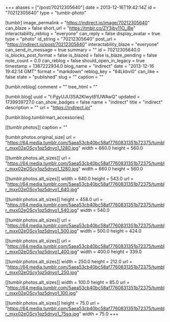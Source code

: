 +++
aliases = ["/post/70212305640"]
date = 2013-12-16T19:42:14Z
id = "70212305640"
type = "tumblr-photo"

[tumblr]
image_permalink = "https://indirect.io/image/70212305640"
can_blaze = false
short_url = "https://tmblr.co/ZY3jby11O_iBe"
interactability_reblog = "everyone"
can_reply = false
display_avatar = true
type = "photo"
id_string = "70212305640"
post_url = "https://indirect.io/post/70212305640"
interactability_blaze = "everyone"
can_send_in_message = true
summary = ""
id = 70212305640.0
is_blocks_post_format = false
is_blazed = false
is_blaze_pending = false
note_count = 0.0
can_reblog = false
should_open_in_legacy = true
timestamp = 1387222934.0
blog_name = "indirect"
date = "2013-12-16 19:42:14 GMT"
format = "markdown"
reblog_key = "64Lkbvl0"
can_like = false
state = "published"
slug = ""
caption = ""

[tumblr.reblog]
comment = ""
tree_html = ""

[tumblr.blog]
uuid = "t:PgyUJU3SA2Klwyt81UWAwQ"
updated = 1739939727.0
can_show_badges = false
name = "indirect"
title = "indirect"
description = ""
url = "https://indirect.io/"

[tumblr.blog.tumblrmart_accessories]

[[tumblr.photos]]
caption = ""

[tumblr.photos.original_size]
url = "https://64.media.tumblr.com/5aea53cb40bc58af7760831351b72375/tumblr_mxx02eOScy1qz5dnvo1_1280.jpg"
width = 660.0
height = 560.0

[[tumblr.photos.alt_sizes]]
url = "https://64.media.tumblr.com/5aea53cb40bc58af7760831351b72375/tumblr_mxx02eOScy1qz5dnvo1_1280.jpg"
width = 660.0
height = 560.0

[[tumblr.photos.alt_sizes]]
width = 640.0
height = 543.0
url = "https://64.media.tumblr.com/5aea53cb40bc58af7760831351b72375/tumblr_mxx02eOScy1qz5dnvo1_640.jpg"

[[tumblr.photos.alt_sizes]]
height = 458.0
url = "https://64.media.tumblr.com/5aea53cb40bc58af7760831351b72375/tumblr_mxx02eOScy1qz5dnvo1_540.jpg"
width = 540.0

[[tumblr.photos.alt_sizes]]
url = "https://64.media.tumblr.com/5aea53cb40bc58af7760831351b72375/tumblr_mxx02eOScy1qz5dnvo1_500.jpg"
width = 500.0
height = 424.0

[[tumblr.photos.alt_sizes]]
url = "https://64.media.tumblr.com/5aea53cb40bc58af7760831351b72375/tumblr_mxx02eOScy1qz5dnvo1_400.jpg"
width = 400.0
height = 339.0

[[tumblr.photos.alt_sizes]]
width = 250.0
height = 212.0
url = "https://64.media.tumblr.com/5aea53cb40bc58af7760831351b72375/tumblr_mxx02eOScy1qz5dnvo1_250.jpg"

[[tumblr.photos.alt_sizes]]
width = 100.0
height = 85.0
url = "https://64.media.tumblr.com/5aea53cb40bc58af7760831351b72375/tumblr_mxx02eOScy1qz5dnvo1_100.jpg"

[[tumblr.photos.alt_sizes]]
height = 75.0
url = "https://64.media.tumblr.com/5aea53cb40bc58af7760831351b72375/tumblr_mxx02eOScy1qz5dnvo1_75sq.jpg"
width = 75.0
+++
